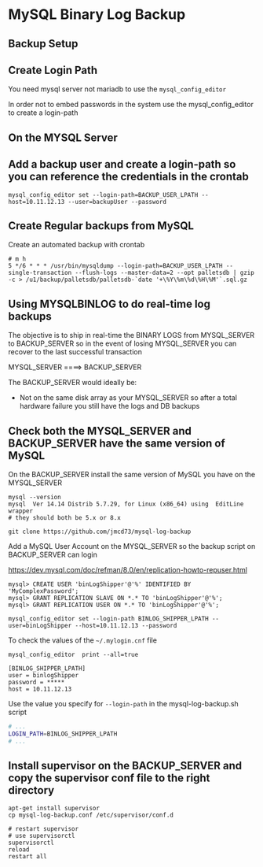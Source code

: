 # MySQL Binary Log Backup

## Backup Setup

## Create Login Path 
You need mysql server not mariadb to use the `mysql_config_editor`

In order not to embed passwords in the system use the mysql_config_editor to create a login-path


## On the MYSQL Server

## Add a backup user and create a login-path so you can reference the credentials in the crontab

```
mysql_config_editor set --login-path=BACKUP_USER_LPATH --host=10.11.12.13 --user=backupUser --password

```

## Create Regular backups from MySQL

Create an automated backup with crontab

```
# m h 
5 */6 * * * /usr/bin/mysqldump --login-path=BACKUP_USER_LPATH --single-transaction --flush-logs --master-data=2 --opt palletsdb | gzip -c > /u1/backup/palletsdb/palletsdb-`date '+\%Y\%m\%d\%H\%M'`.sql.gz
```

## Using MYSQLBINLOG to do real-time log backups

The objective is to ship in real-time the BINARY LOGS from MYSQL_SERVER to BACKUP_SERVER so in the event of losing MYSQL_SERVER you can recover to the last successful transaction

MYSQL_SERVER ====> BACKUP_SERVER

The BACKUP_SERVER would ideally be:

- Not on the same disk array as your MYSQL_SERVER so after a total hardware failure you still have the logs and DB backups

## Check both the MYSQL_SERVER and BACKUP_SERVER have the same version of MySQL

On the BACKUP_SERVER install the same version of MySQL you have on the MYSQL_SERVER

```
mysql --version
mysql  Ver 14.14 Distrib 5.7.29, for Linux (x86_64) using  EditLine wrapper
# they should both be 5.x or 8.x 
```

```
git clone https://github.com/jmcd73/mysql-log-backup

```

Add a MySQL User Account on the MYSQL_SERVER so the backup script on BACKUP_SERVER can login

https://dev.mysql.com/doc/refman/8.0/en/replication-howto-repuser.html

```
mysql> CREATE USER 'binLogShipper'@'%' IDENTIFIED BY 'MyComplexPassword';
mysql> GRANT REPLICATION SLAVE ON *.* TO 'binLogShipper'@'%';
mysql> GRANT REPLICATION USER ON *.* TO 'binLogShipper'@'%';

```



```
mysql_config_editor set --login-path BINLOG_SHIPPER_LPATH --user=binLogShipper --host=10.11.12.13 --password

```

To check the values of the `~/.mylogin.cnf` file

```
mysql_config_editor  print --all=true

[BINLOG_SHIPPER_LPATH]
user = binlogShipper
password = *****
host = 10.11.12.13

```

Use the value you specify for `--login-path` in the mysql-log-backup.sh script

```sh
# ...
LOGIN_PATH=BINLOG_SHIPPER_LPATH
# ...
```

## Install supervisor on the BACKUP_SERVER and copy the supervisor conf file to the right directory

```
apt-get install supervisor
cp mysql-log-backup.conf /etc/supervisor/conf.d

# restart supervisor
# use supervisorctl
supervisorctl
reload
restart all
```
